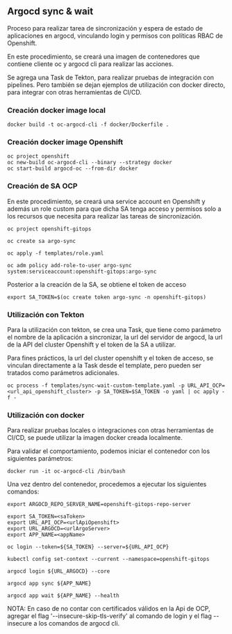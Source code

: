## Argocd sync & wait

Proceso para realizar tarea de sincronización y espera de estado de aplicaciones en argocd, vinculando login y permisos con políticas RBAC de Openshift.

En este procedimiento, se creará una imagen de contenedores que contiene cliente oc y argocd cli para realizar las acciones.

Se agrega una Task de Tekton, para realizar pruebas de integración con pipelines. Pero también se dejan ejemplos de utilización con docker directo, para integrar con otras herramientas de CI/CD.

### Creación docker image local

```
docker build -t oc-argocd-cli -f docker/Dockerfile .
```

### Creación docker image Openshift

```
oc project openshift
oc new-build oc-argocd-cli --binary --strategy docker
oc start-build argocd-oc --from-dir docker
```

### Creación de SA OCP
En este procedimiento, se creará una service account en Openshift y además un role custom para que dicha SA tenga acceso y permisos solo a los recursos que necesita para realizar las tareas de sincronización.

```
oc project openshift-gitops

oc create sa argo-sync

oc apply -f templates/role.yaml

oc adm policy add-role-to-user argo-sync system:serviceaccount:openshift-gitops:argo-sync
``` 

Posterior a la creación de la SA, se obtiene el token de acceso

```
export SA_TOKEN=$(oc create token argo-sync -n openshift-gitops)
```


### Utilización con Tekton
Para la utilización con tekton, se crea una Task, que tiene como parámetro el nombre de la aplicación a sincronizar, la url del servidor de argocd, la url de la API del cluster Openshift y el token de la SA a utilizar. 

Para fines prácticos, la url del cluster openshift y el token de acceso, se vinculan directamente a la Task desde el template, pero pueden ser tratados como parámetros adicionales.

```
oc process -f templates/sync-wait-custom-template.yaml -p URL_API_OCP=<url_api_openshift_cluster> -p SA_TOKEN=$SA_TOKEN -o yaml | oc apply -f -
```

### Utilización con docker

Para realizar pruebas locales o integraciones con otras herramientas de CI/CD, se puede utilizar la imagen docker creada localmente.

Para validar el comportamiento, podemos iniciar el contenedor con  los siguientes parámetros:

```
docker run -it oc-argocd-cli /bin/bash
```

Una vez dentro del contenedor, procedemos a ejecutar los siguientes comandos:

```
export ARGOCD_REPO_SERVER_NAME=openshift-gitops-repo-server

export SA_TOKEN=<saToken>
export URL_API_OCP=<urlApiOpenshift>
export URL_ARGOCD=<urlArgoServer>
export APP_NAME=<appName>

oc login --token=${SA_TOKEN} --server=${URL_API_OCP}

kubectl config set-context --current --namespace=openshift-gitops

argocd login ${URL_ARGOCD} --core

argocd app sync ${APP_NAME} 

argocd app wait ${APP_NAME} --health
```

NOTA: En caso de no contar con certificados válidos en la Api de OCP, agregar el flag '--insecure-skip-tls-verify' al comando de login y el flag --insecure a los comandos de argocd cli.
         